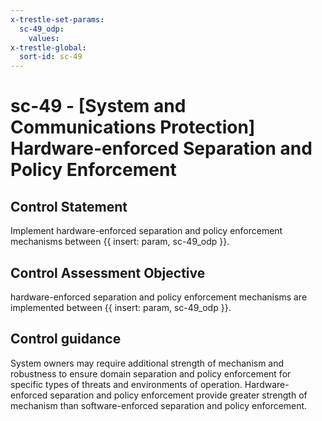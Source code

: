 ```yaml
---
x-trestle-set-params:
  sc-49_odp:
    values:
x-trestle-global:
  sort-id: sc-49
---
```


# sc-49 - \[System and Communications Protection\] Hardware-enforced Separation and Policy Enforcement

## Control Statement

Implement hardware-enforced separation and policy enforcement mechanisms between {{ insert: param, sc-49_odp }}.

## Control Assessment Objective

hardware-enforced separation and policy enforcement mechanisms are implemented between {{ insert: param, sc-49_odp }}.

## Control guidance

System owners may require additional strength of mechanism and robustness to ensure domain separation and policy enforcement for specific types of threats and environments of operation. Hardware-enforced separation and policy enforcement provide greater strength of mechanism than software-enforced separation and policy enforcement.
